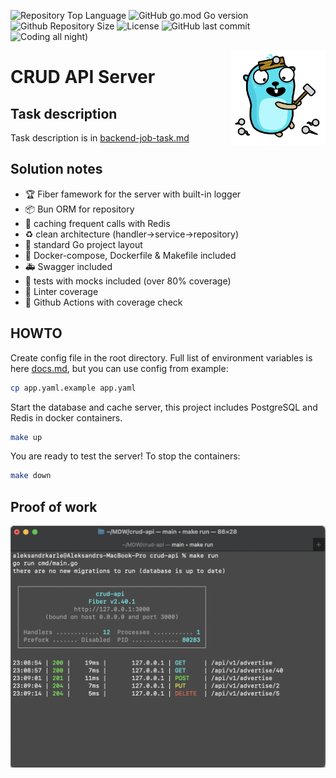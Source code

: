 ![Repository Top Language](https://img.shields.io/github/languages/top/JavaHutt/crud-api)
![GitHub go.mod Go version](https://img.shields.io/github/go-mod/go-version/JavaHutt/crud-api)
![Github Repository Size](https://img.shields.io/github/repo-size/JavaHutt/crud-api)
![License](https://img.shields.io/badge/license-MIT-green)
![GitHub last commit](https://img.shields.io/github/last-commit/JavaHutt/crud-api)
![Coding all night)](https://img.shields.io/badge/coding-all%20night%20-purple)

<img align="right" width="30%" src="./assets/gopherbuilder.png">

# CRUD API Server

## Task description

Task description is in [backend-job-task.md](./docs/backend-job-task.md)

## Solution notes

- :trophy: Fiber famework for the server with built-in logger
- :package: Bun ORM for repository
- :rocket: caching frequent calls with Redis
- :recycle: clean architecture (handler->service->repository)
- :book: standard Go project layout
- :hammer: Docker-compose, Dockerfile & Makefile included
- :ambulance: Swagger included
- :test_tube: tests with mocks included (over 80% coverage)
- :rotating_light: Linter coverage
- :safety_vest: Github Actions with coverage check

## HOWTO
Create config file in the root directory. Full list of environment variables is here [docs.md](./docs/docs.md), but you can use config from example:
```bash
cp app.yaml.example app.yaml
```
Start the database and cache server, this project includes PostgreSQL and Redis in docker containers.
```bash
make up
```
You are ready to test the server!
To stop the containers:
```bash
make down
```

## Proof of work

<img src="./assets/working-example.png">
